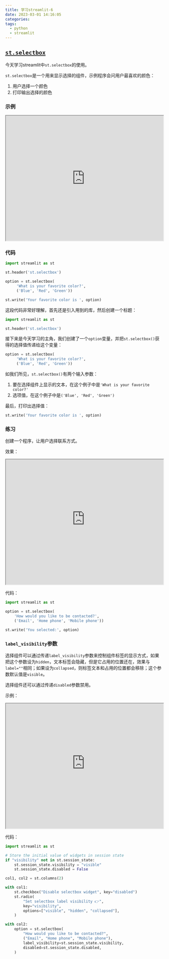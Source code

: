 ```yaml
---
title: 学习streamlit-6
date: 2023-03-01 14:16:05
categories:
tags:
  - python
  - streamlit
---
```


## [`st.selectbox`](https://docs.streamlit.io/library/api-reference/widgets/st.selectbox)

今天学习streamlit中`st.selectbox`的使用。

`st.selectbox`是一个用来显示选择的组件，示例程序会问用户最喜欢的颜色：

1. 用户选择一个颜色
2. 打印输出选择的颜色

### 示例

<iframe loading="lazy" src="https://share.streamlit.io/dataprofessor/st.selectbox/?embed=true" height="400" width="100%"></iframe>

<!-- more -->

### 代码

``` python
import streamlit as st

st.header('st.selectbox')

option = st.selectbox(
     'What is your favorite color?',
     ('Blue', 'Red', 'Green'))

st.write('Your favorite color is ', option)
```

这段代码非常好理解，首先还是引入用到的库，然后创建一个标题：

``` python
import streamlit as st

st.header('st.selectbox')
```

接下来是今天学习的主角，我们创建了一个`option`变量，并把`st.selectbox()`获得的选择值传递给这个变量：

``` python
option = st.selectbox(
     'What is your favorite color?',
     ('Blue', 'Red', 'Green'))
```

如我们所见，`st.selectbox()`有两个输入参数：

1. 要在选择组件上显示的文本，在这个例子中是`'What is your favorite color?'`
2. 选项值，在这个例子中是`('Blue', 'Red', 'Green')`

最后，打印出选择值：

``` python
st.write('Your favorite color is ', option)
```

### 练习

创建一个程序，让用户选择联系方式。

效果：

<iframe loading="lazy" src="https://doc-selectbox.streamlitapp.com/?embed=true" height="400" width="100%"></iframe>

代码：

``` python
import streamlit as st

option = st.selectbox(
    'How would you like to be contacted?',
    ('Email', 'Home phone', 'Mobile phone'))

st.write('You selected:', option)
```

### `label_visibility`参数

选择组件可以通过传递`label_visibility`参数来控制组件标签的显示方式，如果把这个参数设为`hidden`，文本标签会隐藏，但是它占用的位置还在，效果与`label=""`相同；如果设为`collapsed`，则标签文本和占用的位置都会移除；这个参数默认值是`visible`。

选择组件还可以通过传递`disabled`参数禁用。

示例：

<iframe loading="lazy" src="https://doc-selectbox1.streamlit.app/?embedded=true" height="400" width="100%"></iframe>

代码：

``` python
import streamlit as st

# Store the initial value of widgets in session state
if "visibility" not in st.session_state:
    st.session_state.visibility = "visible"
    st.session_state.disabled = False

col1, col2 = st.columns(2)

with col1:
    st.checkbox("Disable selectbox widget", key="disabled")
    st.radio(
        "Set selectbox label visibility 👉",
        key="visibility",
        options=["visible", "hidden", "collapsed"],
    )

with col2:
    option = st.selectbox(
        "How would you like to be contacted?",
        ("Email", "Home phone", "Mobile phone"),
        label_visibility=st.session_state.visibility,
        disabled=st.session_state.disabled,
    )
```

